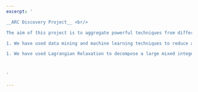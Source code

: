 ```yaml
---
excerpt: '

__ARC Discovery Project__ <br/>

The aim of this project is to aggregate powerful techniques from different domains, e.g., machine learning, operations research and meta-heuristics, to tackle large-scale combinatorial optimization problems. So far, we have developed two pieces of work along this line. <br/>

1. We have used data mining and machine learning techniques to reduce a given large problem to a size that is manageable by existing algorithms. We then can apply any existing solution methods to solve the reduced problem.  <br/>

1. We have used Lagrangian Relaxation to decompose a large mixed integer program into a series of easy problem instances that can be solved quickly. We have used meta-heuristics to search for the optimal values of Lagrange multipliers. <br/>



'

---
```

